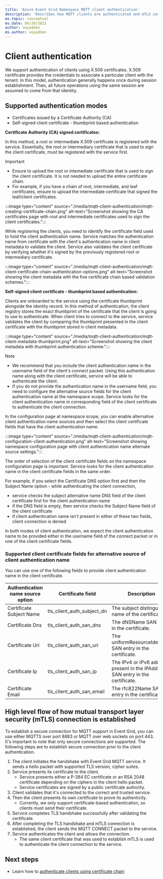 ```yaml
---
title: 'Azure Event Grid Namespace MQTT client authentication'
description: 'Describes how MQTT clients are authenticated and mTLS connection is established when a client connects to MQTT service.'
ms.topic: conceptual
ms.date: 04/20/2023
author: veyaddan
ms.author: veyaddan
---
```


# Client authentication

We support authentication of clients using X.509 certificates.  X.509 certificate provides the credentials to associate a particular client with the tenant.  In this model, authentication generally happens once during session establishment.  Then, all future operations using the same session are assumed to come from that identity.  

## Supported authentication modes

- Certificates issued by a Certificate Authority (CA)
- Self-signed client certificate - thumbprint based authentication

**Certificate Authority (CA) signed certificates:**

In this method, a root or intermediate X.509 certificate is registered with the service. Essentially, the root or intermediary certificate that is used to sign the client certificate, must be registered with the service first.

> [!IMPORTANT]
> - Ensure to upload the root or intemediate certificate that is used to sign the client certificate.  It is not needed to upload the entire certificate chain.
> - For example, if you have a chain of root, intermediate, and leaf certificates, ensure to upload the intermediate certificate that signed the leaf/client certificates.  

:::image type="content" source="./media/mqtt-client-authentication/mqtt-creating-certificate-chain.png" alt-text="Screenshot showing the CA certificates page with root and intermediate certificates used to sign the client certificates.":::

While registering the clients, you need to identify the certificate field used to hold the client authentication name.  Service matches the authentication name from certificate with the client's authentication name in client metadata to validate the client. Service also validates  the client certificate by verifying whether it's signed by the previously registered root or intermediary certificate.

:::image type="content" source="./media/mqtt-client-authentication/mqtt-client-certificate-chain-authentication-options.png" alt-text="Screenshot showing the client metadata with the five certificate chain based validation schemes.":::

**Self-signed client certificate - thumbprint based authentication:**

Clients are onboarded to the service using the certificate thumbprint alongside the identity record. In this method of authentication, the client registry stores the exact thumbprint of the certificate that the client is going to use to authenticate.  When client tries to connect to the service, service validates the client by comparing the thumbprint presented in the client certificate with the thumbprint stored in client metadata.

:::image type="content" source="./media/mqtt-client-authentication/mqtt-client-metadata-thumbprint.png" alt-text="Screenshot showing the client metadata with thumbprint authentication scheme.":::

> [!NOTE]
> - We recommend that you include the client authentication name in the username field of the client's connect packet.  Using this authentication name along with the client certificate, service will be able to authenticate the client.
> - If you do not provide the authentication name in the username field, you need to configure the alternative source fields for the client authentication name at the namespace scope.  Service looks for the client authentication name in corresponding field of the client certificate to authenticate the client connection.

In the configuration page at namespace scope, you can enable alternative client authentication name sources and then select the client certificate fields that have the client authentication name.

:::image type="content" source="./media/mqtt-client-authentication/mqtt-configuration-client-authentication.png" alt-text="Screenshot showing namespace configuration page with client authentication name alternate source settings.":::

The order of selection of the client certificate fields on the namespace configuration page is important.  Service looks for the client authentication name in the client certificate fields in the same order.

For example, if you select the Certificate DNS option first and then the Subject Name option -
while authenticating the client connection,
- service checks the subject alternative name DNS field of the client certificate first for the client authentication name
- if the DNS field is empty, then service checks the Subject Name field of the client certificate
- if client authentication name isn't present in either of these two fields, client connection is denied

In both modes of client authentication, we expect the client authentication name to be provided either in the username field of the connect packet or in one of the client certificate fields.

### Supported client certificate fields for alternative source of client authentication name
You can use one of the following fields to provide client authentication name in the client certificate.

| Authentication name source option | Certificate field | Description |
| ------------ | ------------ | ------------ |
| Certificate Subject Name | tls_client_auth_subject_dn | The subject distinguished name of the certificate. |
| Certificate Dns | tls_client_auth_san_dns | The dNSName SAN entry in the certificate. |
| Certificate Uri | tls_client_auth_san_uri | The uniformResourceIdentifier SAN entry in the certificate. |
| Certificate Ip | tls_client_auth_san_ip | The IPv4 or IPv6 address present in the iPAddress SAN entry in the certificate. |
| Certificate Email | tls_client_auth_san_email | The rfc822Name SAN entry in the certificate. |

## High level flow of how mutual transport layer security (mTLS) connection is established

To establish a secure connection for MQTT support in Event Grid, you can use either MQTTS over port 8883 or MQTT over web sockets on port 443. It's important to note that only secure connections are supported. The following steps are to establish secure connection prior to the client authentication.

1. The client initiates the handshake with Event Grid MQTT service.  It sends a hello packet with supported TLS version, cipher suites.
2. Service presents its certificate to the client.  
    - Service presents either a P-384 EC certificate or an RSA 2048 certificate depending on the ciphers in the client hello packet.
    - Service certificates are signed by a public certificate authority.
3. Client validates that it's connected to the correct and trusted service.
4. Then the client presents its own certificate to prove its authenticity.  
    - Currently, we only support certificate-based authentication, so clients must send their certificate.
5. Service completes TLS handshake successfully after validating the certificate.
6. After completing the TLS handshake and mTLS connection is established, the client sends the MQTT CONNECT packet to the service.
7. Service authenticates the client and allows the connection.
    - The same client certificate that was used to establish mTLS is used to authenticate the client connection to the service.

## Next steps
- Learn how to [authenticate clients using certificate chain](mqtt-certificate-chain-client-authentication.md)
